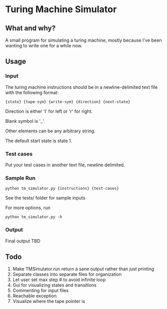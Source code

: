 Turing Machine Simulator
========================

What and why?
-------------

A small program for simulating a turing machine, mostly because I've been
wanting to write one for a while now.

Usage
-----

### Input

The turing machine instructions should be in a newline-delimited text file with
the following format:

    {state} {tape-sym} {write-sym} {direction} {next-state}

Direction is either 'l' for left or 'r' for right. 

Blank symbol is '\_'. 

Other elements can be any arbitrary string.

The default start state is state 1.

### Test cases

Put your test cases in another text file, newline delimited.

### Sample Run

    python tm_simulator.py {instructions} {test-cases}

See the tests/ folder for sample inputs

For more options, run

    python tm_simulator.py -h

### Output

Final output TBD

Todo
----

1. Make TMSimulator.run return a sane output rather than just printing
2. Separate classes into separate files for organization
3. Let user set max step # to avoid infinite loop
4. Gui for visualizing states and transitions
5. Commenting for input files
6. Reachable exception
7. Visualize where the tape pointer is

